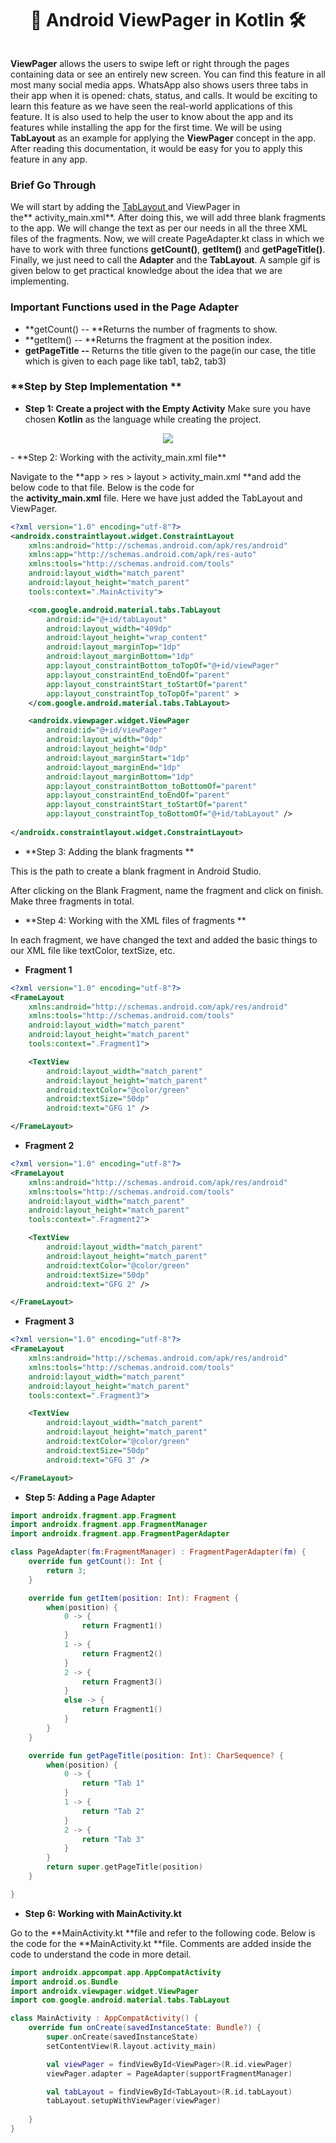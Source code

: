 # <div align=center>📱 Android ViewPager in Kotlin 🛠</div>

<p alig=center><img src="https://blog.iamsuleiman.com/wp-content/uploads/2015/12/onboarding-android-viewpager-header.png" alt=""intro></p>

**ViewPager** allows the users to swipe left or right through the pages containing data or see an entirely new screen. You can find this feature in all most many social media apps. WhatsApp also shows users three tabs in their app when it is opened: chats, status, and calls. It would be exciting to learn this feature as we have seen the real-world applications of this feature. It is also used to help the user to know about the app and its features while installing the app for the first time. We will be using **TabLayout** as an example for applying the **ViewPager** concept in the app. After reading this documentation, it would be easy for you to apply this feature in any app.

### **Brief Go Through**

We will start by adding the [TabLayout ](https://www.geeksforgeeks.org/how-to-implement-a-tablayout-in-android-using-viewpager-and-fragments/)and ViewPager in the** activity_main.xml**. After doing this, we will add three blank fragments to the app. We will change the text as per our needs in all the three XML files of the fragments. Now, we will create PageAdapter.kt class in which we have to work with three functions **getCount()**, **getItem()** and **getPageTitle()**. Finally, we just need to call the **Adapter** and the **TabLayout**. A sample gif is given below to get practical knowledge about the idea that we are implementing.

### **Important Functions used in the Page Adapter**

-   **getCount() -- **Returns the number of fragments to show.
-   **getItem() -- **Returns the fragment at the position index.
-   **getPageTitle --** Returns the title given to the page(in our case, the title which is given to each page like tab1, tab2, tab3)

### **Step by Step Implementation **

- **Step 1: Create a project with the Empty Activity**
Make sure you have chosen **Kotlin** as the language while creating the project.

<p align=center><img src="https://media.geeksforgeeks.org/wp-content/uploads/20210419204137/CreatingaProject.png" ></p>
- **Step 2: Working with the activity_main.xml file**

Navigate to the **app > res > layout > activity_main.xml **and add the below code to that file. Below is the code for the **activity_main.xml** file. Here we have just added the TabLayout and ViewPager.

```xml
<?xml version="1.0" encoding="utf-8"?>
<androidx.constraintlayout.widget.ConstraintLayout
	xmlns:android="http://schemas.android.com/apk/res/android"
	xmlns:app="http://schemas.android.com/apk/res-auto"
	xmlns:tools="http://schemas.android.com/tools"
	android:layout_width="match_parent"
	android:layout_height="match_parent"
	tools:context=".MainActivity">

	<com.google.android.material.tabs.TabLayout
		android:id="@+id/tabLayout"
		android:layout_width="409dp"
		android:layout_height="wrap_content"
		android:layout_marginTop="1dp"
		android:layout_marginBottom="1dp"
		app:layout_constraintBottom_toTopOf="@+id/viewPager"
		app:layout_constraintEnd_toEndOf="parent"
		app:layout_constraintStart_toStartOf="parent"
		app:layout_constraintTop_toTopOf="parent" >
	</com.google.android.material.tabs.TabLayout>

	<androidx.viewpager.widget.ViewPager
		android:id="@+id/viewPager"
		android:layout_width="0dp"
		android:layout_height="0dp"
		android:layout_marginStart="1dp"
		android:layout_marginEnd="1dp"
		android:layout_marginBottom="1dp"
		app:layout_constraintBottom_toBottomOf="parent"
		app:layout_constraintEnd_toEndOf="parent"
		app:layout_constraintStart_toStartOf="parent"
		app:layout_constraintTop_toBottomOf="@+id/tabLayout" />
	
</androidx.constraintlayout.widget.ConstraintLayout>
```

- **Step 3: Adding the blank fragments **

This is the path to create a blank fragment in Android Studio.

After clicking on the Blank Fragment, name the fragment and click on finish. Make three fragments in total. 

- **Step 4: Working with the XML files of fragments **

In each fragment, we have changed the text and added the basic things to our XML file like textColor, textSize, etc. 

  - **Fragment 1**

```xml
<?xml version="1.0" encoding="utf-8"?>
<FrameLayout
	xmlns:android="http://schemas.android.com/apk/res/android"
	xmlns:tools="http://schemas.android.com/tools"
	android:layout_width="match_parent"
	android:layout_height="match_parent"
	tools:context=".Fragment1">

	<TextView
		android:layout_width="match_parent"
		android:layout_height="match_parent"
		android:textColor="@color/green"
		android:textSize="50dp"
		android:text="GFG 1" />

</FrameLayout>
```
  - **Fragment 2**

```xml
<?xml version="1.0" encoding="utf-8"?>
<FrameLayout
	xmlns:android="http://schemas.android.com/apk/res/android"
	xmlns:tools="http://schemas.android.com/tools"
	android:layout_width="match_parent"
	android:layout_height="match_parent"
	tools:context=".Fragment2">

	<TextView
		android:layout_width="match_parent"
		android:layout_height="match_parent"
		android:textColor="@color/green"
		android:textSize="50dp"
		android:text="GFG 2" />

</FrameLayout>
```

  - **Fragment 3**
  
```xml
<?xml version="1.0" encoding="utf-8"?>
<FrameLayout
	xmlns:android="http://schemas.android.com/apk/res/android"
	xmlns:tools="http://schemas.android.com/tools"
	android:layout_width="match_parent"
	android:layout_height="match_parent"
	tools:context=".Fragment3">

	<TextView
		android:layout_width="match_parent"
		android:layout_height="match_parent"
		android:textColor="@color/green"
		android:textSize="50dp"
		android:text="GFG 3" />

</FrameLayout>
```

- **Step 5: Adding a Page Adapter**
```kotlin
import androidx.fragment.app.Fragment
import androidx.fragment.app.FragmentManager
import androidx.fragment.app.FragmentPagerAdapter

class PageAdapter(fm:FragmentManager) : FragmentPagerAdapter(fm) {
	override fun getCount(): Int {
		return 3;
	}

	override fun getItem(position: Int): Fragment {
		when(position) {
			0 -> {
				return Fragment1()
			}
			1 -> {
				return Fragment2()
			}
			2 -> {
				return Fragment3()
			}
			else -> {
				return Fragment1()
			}
		}
	}

	override fun getPageTitle(position: Int): CharSequence? {
		when(position) {
			0 -> {
				return "Tab 1"
			}
			1 -> {
				return "Tab 2"
			}
			2 -> {
				return "Tab 3"
			}
		}
		return super.getPageTitle(position)
	}

}
```

- **Step 6: Working with MainActivity.kt**

Go to the **MainActivity.kt **file and refer to the following code. Below is the code for the **MainActivity.kt **file. Comments are added inside the code to understand the code in more detail.

```kotlin
import androidx.appcompat.app.AppCompatActivity
import android.os.Bundle
import androidx.viewpager.widget.ViewPager
import com.google.android.material.tabs.TabLayout

class MainActivity : AppCompatActivity() {
	override fun onCreate(savedInstanceState: Bundle?) {
		super.onCreate(savedInstanceState)
		setContentView(R.layout.activity_main)

		val viewPager = findViewById<ViewPager>(R.id.viewPager)
		viewPager.adapter = PageAdapter(supportFragmentManager)

		val tabLayout = findViewById<TabLayout>(R.id.tabLayout)
		tabLayout.setupWithViewPager(viewPager)
		
	}
}
```

